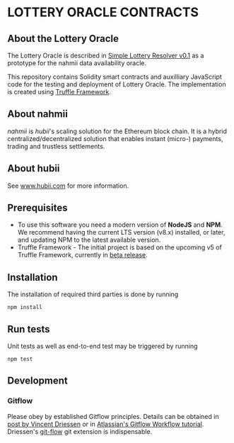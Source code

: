 # LOTTERY ORACLE CONTRACTS

## About the Lottery Oracle

The Lottery Oracle is described in [Simple Lottery Resolver v0.1](https://docs.google.com/document/d/1o_8BCMLXMNzEJ4uovZdeYUkEmRJPktf_fi55jylJ24w/edit?usp=sharing) as a prototype for the nahmii data availability oracle.

This repository contains Solidity smart contracts and auxilliary JavaScript code for the testing and deployment of Lottery Oracle. The implementation is created using [Truffle Framework](https://truffleframework.com/).

## About nahmii

_nahmii_ is _hubii_'s scaling solution for the Ethereum block chain. It is a
hybrid centralized/decentralized solution that enables instant
(micro-) payments, trading and trustless settlements.

## About hubii

See www.hubii.com for more information.

## Prerequisites

* To use this software you need a modern version of **NodeJS** and **NPM**.
  We recommend having the current LTS version (v8.x) installed, or
  later, and updating NPM to the latest available version.
* Truffle Framework - The initial project is based on the upcoming v5 of Truffle Framework, currently in [beta release](https://github.com/trufflesuite/truffle/releases).

## Installation

The installation of required third parties is done by running

    npm install

## Run tests

Unit tests as well as end-to-end test may be triggered by running

    npm test

## Development
### Gitflow
Please obey by established Gitflow principles. Details can be obtained in [post by Vincent Driessen](http://nvie.com/posts/a-successful-git-branching-model/) or in [Atlassian's Gitflow Workflow tutorial](https://www.atlassian.com/git/tutorials/comparing-workflows/gitflow-workflow). Driessen's [git-flow](https://github.com/nvie/gitflow) git extension is indispensable.
